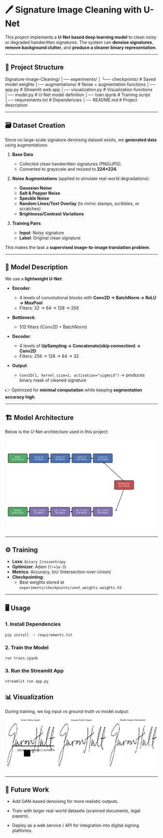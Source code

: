 # 🖊️ Signature Image Cleaning with U-Net  

This project implements a **U-Net based deep learning model** to clean noisy or degraded handwritten signatures. The system can **denoise signatures**, **remove background clutter**, and **produce a cleaner binary representation**.  

---

## 📂 Project Structure  

Signature-Image-Cleaning/
│── experiments/
│   └── checkpoints/   # Saved model weights
│── augmentations/     # Noise + augmentation functions
│── app.py             # Streamlit web app
│── visualization.py   # Visualization functions
│── model.py           # U-Net model definition
│── train.ipynb        # Training script
│── requirements.txt   # Dependencies
│── README.md          # Project description

---

## 🗃️ Dataset Creation  

Since no large-scale signature denoising dataset exists, we **generated data** using augmentations:  

1. **Base Data**  
   - Collected clean handwritten signatures (PNG/JPG).  
   - Converted to grayscale and resized to **224×224**.  

2. **Noise Augmentations** (applied to simulate real-world degradations):  
   - **Gaussian Noise**  
   - **Salt & Pepper Noise**  
   - **Speckle Noise**  
   - **Random Lines/Text Overlay** (to mimic stamps, scribbles, or scratches)  
   - **Brightness/Contrast Variations**  

3. **Training Pairs**  
   - **Input**: Noisy signature  
   - **Label**: Original clean signature  

This makes the task a **supervised image-to-image translation problem**.  

---

## 🧠 Model Description  

We use a **lightweight U-Net**:  

- **Encoder**:  
  - 4 levels of convolutional blocks with **Conv2D → BatchNorm → ReLU → MaxPool**  
  - Filters: 32 → 64 → 128 → 256  

- **Bottleneck**:  
  - 512 filters (Conv2D + BatchNorm)  

- **Decoder**:  
  - 4 levels of **UpSampling → Concatenate(skip connection) → Conv2D**  
  - Filters: 256 → 128 → 64 → 32  

- **Output**:  
  - `Conv2D(1, kernel_size=1, activation="sigmoid")` → produces binary mask of cleaned signature  

👉 Optimized for **minimal computation** while keeping **segmentation accuracy high**.  

---

## 🏗️ Model Architecture

Below is the U-Net architecture used in this project:

![U-Net Architecture](docs/unet_architecture.png)


---

## ⚙️ Training  

- **Loss**: `Binary Crossentropy`  
- **Optimizer**: Adam (`lr=1e-3`)  
- **Metrics**: Accuracy, IoU (Intersection-over-Union)  
- **Checkpointing**:  
  - Best weights stored at `experiments/checkpoints/unet_weights.weights.h5`  

---

## 🖥️ Usage  

### 1. Install Dependencies  
```bash
pip install -r requirements.txt
```

### 2. Train the Model

```bash
run train.ipynb
```

### 3. Run the Streamlit App
```bash
streamlit run app.py
```

## 📊 Visualization

During training, we log input vs ground-truth vs model output:

![Model Output](docs/output.png)

---


## 🚀 Future Work

- Add GAN-based denoising for more realistic outputs.

- Train with larger real-world datasets (scanned documents, legal papers).

- Deploy as a web service / API for integration into digital signing platforms.
